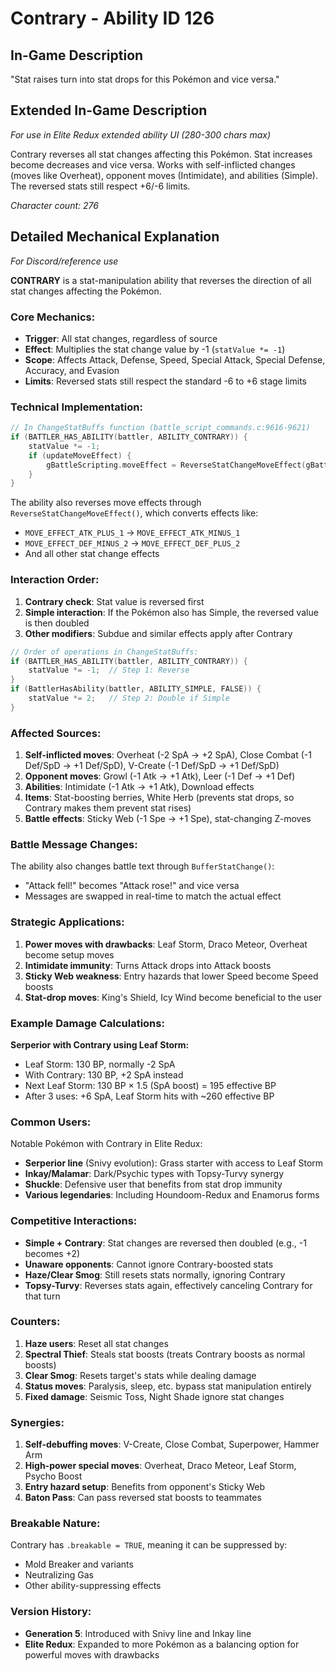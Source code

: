 # Contrary - Ability ID 126

## In-Game Description
"Stat raises turn into stat drops for this Pokémon and vice versa."

## Extended In-Game Description
*For use in Elite Redux extended ability UI (280-300 chars max)*

Contrary reverses all stat changes affecting this Pokémon. Stat increases become decreases and vice versa. Works with self-inflicted changes (moves like Overheat), opponent moves (Intimidate), and abilities (Simple). The reversed stats still respect +6/-6 limits.

*Character count: 276*

## Detailed Mechanical Explanation
*For Discord/reference use*

**CONTRARY** is a stat-manipulation ability that reverses the direction of all stat changes affecting the Pokémon.

### Core Mechanics:
- **Trigger**: All stat changes, regardless of source
- **Effect**: Multiplies the stat change value by -1 (`statValue *= -1`)
- **Scope**: Affects Attack, Defense, Speed, Special Attack, Special Defense, Accuracy, and Evasion
- **Limits**: Reversed stats still respect the standard -6 to +6 stage limits

### Technical Implementation:
```c
// In ChangeStatBuffs function (battle_script_commands.c:9616-9621)
if (BATTLER_HAS_ABILITY(battler, ABILITY_CONTRARY)) {
    statValue *= -1;
    if (updateMoveEffect) {
        gBattleScripting.moveEffect = ReverseStatChangeMoveEffect(gBattleScripting.moveEffect);
    }
}
```

The ability also reverses move effects through `ReverseStatChangeMoveEffect()`, which converts effects like:
- `MOVE_EFFECT_ATK_PLUS_1` → `MOVE_EFFECT_ATK_MINUS_1`
- `MOVE_EFFECT_DEF_MINUS_2` → `MOVE_EFFECT_DEF_PLUS_2`
- And all other stat change effects

### Interaction Order:
1. **Contrary check**: Stat value is reversed first
2. **Simple interaction**: If the Pokémon also has Simple, the reversed value is then doubled
3. **Other modifiers**: Subdue and similar effects apply after Contrary

```c
// Order of operations in ChangeStatBuffs:
if (BATTLER_HAS_ABILITY(battler, ABILITY_CONTRARY)) {
    statValue *= -1;  // Step 1: Reverse
}
if (BattlerHasAbility(battler, ABILITY_SIMPLE, FALSE)) {
    statValue *= 2;   // Step 2: Double if Simple
}
```

### Affected Sources:
1. **Self-inflicted moves**: Overheat (-2 SpA → +2 SpA), Close Combat (-1 Def/SpD → +1 Def/SpD), V-Create (-1 Def/SpD → +1 Def/SpD)
2. **Opponent moves**: Growl (-1 Atk → +1 Atk), Leer (-1 Def → +1 Def)
3. **Abilities**: Intimidate (-1 Atk → +1 Atk), Download effects
4. **Items**: Stat-boosting berries, White Herb (prevents stat drops, so Contrary makes them prevent stat rises)
5. **Battle effects**: Sticky Web (-1 Spe → +1 Spe), stat-changing Z-moves

### Battle Message Changes:
The ability also changes battle text through `BufferStatChange()`:
- "Attack fell!" becomes "Attack rose!" and vice versa
- Messages are swapped in real-time to match the actual effect

### Strategic Applications:
1. **Power moves with drawbacks**: Leaf Storm, Draco Meteor, Overheat become setup moves
2. **Intimidate immunity**: Turns Attack drops into Attack boosts
3. **Sticky Web weakness**: Entry hazards that lower Speed become Speed boosts
4. **Stat-drop moves**: King's Shield, Icy Wind become beneficial to the user

### Example Damage Calculations:
**Serperior with Contrary using Leaf Storm:**
- Leaf Storm: 130 BP, normally -2 SpA
- With Contrary: 130 BP, +2 SpA instead
- Next Leaf Storm: 130 BP × 1.5 (SpA boost) = 195 effective BP
- After 3 uses: +6 SpA, Leaf Storm hits with ~260 effective BP

### Common Users:
Notable Pokémon with Contrary in Elite Redux:
- **Serperior line** (Snivy evolution): Grass starter with access to Leaf Storm
- **Inkay/Malamar**: Dark/Psychic types with Topsy-Turvy synergy
- **Shuckle**: Defensive user that benefits from stat drop immunity
- **Various legendaries**: Including Houndoom-Redux and Enamorus forms

### Competitive Interactions:
- **Simple + Contrary**: Stat changes are reversed then doubled (e.g., -1 becomes +2)
- **Unaware opponents**: Cannot ignore Contrary-boosted stats
- **Haze/Clear Smog**: Still resets stats normally, ignoring Contrary
- **Topsy-Turvy**: Reverses stats again, effectively canceling Contrary for that turn

### Counters:
1. **Haze users**: Reset all stat changes
2. **Spectral Thief**: Steals stat boosts (treats Contrary boosts as normal boosts)
3. **Clear Smog**: Resets target's stats while dealing damage
4. **Status moves**: Paralysis, sleep, etc. bypass stat manipulation entirely
5. **Fixed damage**: Seismic Toss, Night Shade ignore stat changes

### Synergies:
1. **Self-debuffing moves**: V-Create, Close Combat, Superpower, Hammer Arm
2. **High-power special moves**: Overheat, Draco Meteor, Leaf Storm, Psycho Boost
3. **Entry hazard setup**: Benefits from opponent's Sticky Web
4. **Baton Pass**: Can pass reversed stat boosts to teammates

### Breakable Nature:
Contrary has `.breakable = TRUE`, meaning it can be suppressed by:
- Mold Breaker and variants
- Neutralizing Gas
- Other ability-suppressing effects

### Version History:
- **Generation 5**: Introduced with Snivy line and Inkay line
- **Elite Redux**: Expanded to more Pokémon as a balancing option for powerful moves with drawbacks